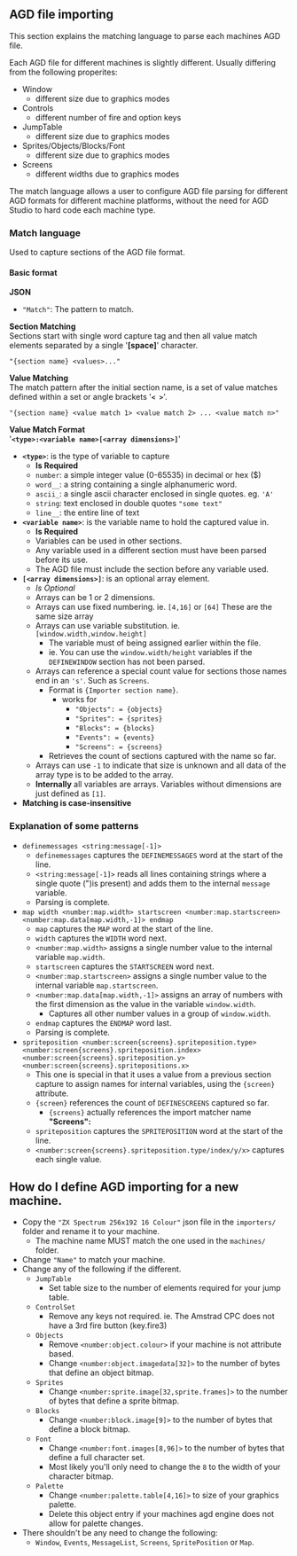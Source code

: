 ## AGD file importing
This section explains the matching language to parse each machines AGD file.

Each AGD file for different machines is slightly different.
Usually differing from the following properites:
- Window
  - different size due to graphics modes
- Controls
  - different number of fire and option keys
- JumpTable 
  - different size due to graphics modes
- Sprites/Objects/Blocks/Font 
  - different size due to graphics modes
- Screens
  - different widths due to graphics modes

The match language allows a user to configure AGD file parsing for different AGD formats for different machine platforms, without the need for AGD Studio to hard code each machine type.

### Match language
Used to capture sections of the AGD file format.

#### Basic format
**JSON**<br>
- `"Match"`: The pattern to match.

**Section Matching**<br>
Sections start with single word capture tag and then all value match elements separated by a single '**[space]**' character.
```
"{section name} <values>..."
```

**Value Matching**<br>
The match pattern after the initial section name, is a set of value matches defined within a set or angle brackets '**`< >`**'.
```
"{section name} <value match 1> <value match 2> ... <value match n>"
```

**Value Match Format**<br>
'**`<type>:<variable name>[<array dimensions>]`**'<br>
- **`<type>`**: is the type of variable to capture
  - **Is Required**
  - `number`: a simple integer value (0-65535) in decimal or hex ($)
  - `word__`: a string containing a single alphanumeric word.
  - `ascii_`: a single ascii character enclosed in single quotes. eg. `'A'`
  - `string`: text enclosed in double quotes `"some text"`
  - `line__`: the entire line of text
- **`<variable name>`**: is the variable name to hold the captured value in.
  - **Is Required**
  - Variables can be used in other sections.
  - Any variable used in a different section must have been parsed before its use. 
  - The AGD file must include the section before any variable used.
- **`[<array dimensions>]`**: is an optional array element.
  - *Is Optional*
  - Arrays can be 1 or 2 dimensions.
  - Arrays can use fixed numbering. ie. `[4,16]` or `[64]` These are the same size array
  - Arrays can use variable substitution. ie. `[window.width,window.height]`
     - The variable must of being assigned earlier within the file.
	 - ie. You can use the `window.width/height` variables if the `DEFINEWINDOW` section has not been parsed.
  - Arrays can reference a special count value for sections those names end in an `'s'`. Such as `Screens`.
	 - Format is `{Importer section name}`.
	   - works for 
	      - `"Objects": = {objects}`
		  - `"Sprites": = {sprites}`
		  - `"Blocks": = {blocks}`
		  - `"Events": = {events}`
		  - `"Screens": = {screens}`
     - Retrieves the count of sections captured with the name so far.
  - Arrays can use `-1` to indicate that size is unknown and all data of the array type is to be added to the array.
  - **Internally** all variables are arrays. Variables without dimensions are just defined as `[1]`.
- **Matching is case-insensitive**

### Explanation of some patterns
 - `definemessages <string:message[-1]>`
	- `definemessages` captures the `DEFINEMESSAGES` word at the start of the line.
	- `<string:message[-1]>` reads all lines containing strings where a single quote (")is present) and adds them to the internal `message` variable.
    - Parsing is complete.
 - `map width <number:map.width> startscreen <number:map.startscreen> <number:map.data[map.width,-1]> endmap`
    - `map` captures the `MAP` word at the start of the line.
    - `width` captures the `WIDTH` word next.
    - `<number:map.width>` assigns a single number value to the internal variable `map.width`.
    - `startscreen` captures the `STARTSCREEN` word next.
    - `<number:map.startscreen>` assigns a single number value to the internal variable `map.startscreen`.
    - `<number:map.data[map.width,-1]>` assigns an array of numbers with the first dimension as the value in the variable `window.width`.
       - Captures all other number values in a group of `window.width`.
    - `endmap` captures the `ENDMAP` word last.
    - Parsing is complete.
- `spriteposition <number:screen{screens}.spriteposition.type> <number:screen{screens}.spriteposition.index> <number:screen{screens}.spriteposition.y> <number:screen{screens}.spritepositions.x>`
	- This one is special in that it uses a value from a previous section capture to assign names for internal variables, using the `{screen}` attribute.
	- `{screen}` references the count of `DEFINESCREENS` captured so far.
	  - `{screens}` actually references the import matcher name **"Screens":**
	- `spriteposition` captures the `SPRITEPOSITION` word at the start of the line.
	- `<number:screen{screens}.spriteposition.type/index/y/x>` captures each single value.
   
## How do I define AGD importing for a new machine.
- Copy the `"ZX Spectrum 256x192 16 Colour"` json file in the `importers/` folder and rename it to your machine.
   - The machine name MUST match the one used in the `machines/` folder.
- Change `"Name"` to match your machine.
- Change any of the following if the different.
   - `JumpTable` 
      - Set table size to the number of elements required for your jump table.
   - `ControlSet` 
	  - Remove any keys not required. ie. The Amstrad CPC does not have a 3rd fire button (key.fire3)
   - `Objects` 
	 - Remove `<number:object.colour>` if your machine is not attribute based.
	 - Change `<number:object.imagedata[32]>` to the number of bytes that define an object bitmap.
   - `Sprites`
     - Change `<number:sprite.image[32,sprite.frames]>` to the number of bytes that define a sprite bitmap.
   - `Blocks`
	 - Change `<number:block.image[9]>` to the number of bytes that define a block bitmap.
   - `Font`
     - Change `<number:font.images[8,96]>` to the number of bytes that define a full character set.
	 - Most likely you'll only need to change the `8` to the width of your character bitmap.
   - `Palette`
     - Change `<number:palette.table[4,16]>` to size of your graphics palette.
	 - Delete this object entry if your machines agd engine does not allow for palette changes.
- There shouldn't be any need to change the following:
   - `Window`, `Events`, `MessageList`, `Screens`, `SpritePosition` or `Map`.